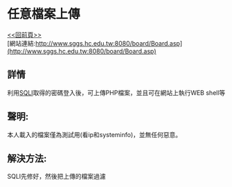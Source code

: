 # 任意檔案上傳
[<<回前頁>>](https://github.com/William957-web/SGGScyber)   
[網站連結:http://www.sggs.hc.edu.tw:8080/board/Board.asp](http://www.sggs.hc.edu.tw:8080/board/Board.asp)  
## 詳情
利用[SQLI](https://github.com/William957-web/SGGScyber/tree/main/sqlinjection)取得的密碼登入後，可上傳PHP檔案，並且可在網站上執行WEB shell等
## 聲明:
本人載入的檔案僅為測試用(看ip和systeminfo)，並無任何惡意。
## 解決方法:
SQLI先修好，然後把上傳的檔案過濾
